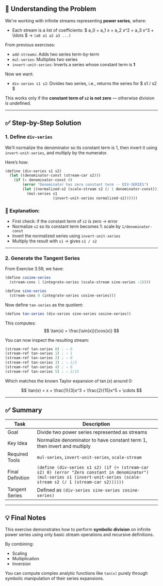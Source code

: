 ## 🧠 Understanding the Problem

We're working with infinite streams representing **power series**, where:

- Each stream is a list of coefficients:
  $ a_0 + a_1 x + a_2 x^2 + a_3 x^3 + \ldots $ → `(a0 a1 a2 a3 ...)`

From previous exercises:
- `add-streams`: Adds two series term-by-term
- `mul-series`: Multiplies two series
- `invert-unit-series`: Inverts a series whose constant term is **1**

Now we want:
- `div-series s1 s2`: Divides two series, i.e., returns the series for $ s1 / s2 $

This works only if the **constant term of `s2` is not zero** — otherwise division is undefined.

---

## ✅ Step-by-Step Solution

### 1. **Define `div-series`**

We’ll normalize the denominator so its constant term is 1, then invert it using `invert-unit-series`, and multiply by the numerator.

Here’s how:

```scheme
(define (div-series s1 s2)
  (let ((denominator-const (stream-car s2)))
    (if (= denominator-const 0)
        (error "Denominator has zero constant term -- DIV-SERIES")
        (let ((normalized-s2 (scale-stream s2 (/ 1 denominator-const))))
          (mul-series s1
                      (invert-unit-series normalized-s2))))))
```

### 📌 Explanation:

- First check: if the constant term of `s2` is zero → error
- Normalize `s2` so its constant term becomes 1: scale by `1/denominator-const`
- Invert the normalized series using `invert-unit-series`
- Multiply the result with `s1` → gives `s1 / s2`

---

### 2. **Generate the Tangent Series**

From Exercise 3.59, we have:

```scheme
(define cosine-series
  (stream-cons 1 (integrate-series (scale-stream sine-series -1))))

(define sine-series
  (stream-cons 0 (integrate-series cosine-series)))
```

Now define `tan-series` as the quotient:

```scheme
(define tan-series (div-series sine-series cosine-series))
```

This computes:
$$
\tan(x) = \frac{\sin(x)}{\cos(x)}
$$

You can now inspect the resulting stream:

```scheme
(stream-ref tan-series 0) ; ⇒ 0
(stream-ref tan-series 1) ; ⇒ 1
(stream-ref tan-series 2) ; ⇒ 0
(stream-ref tan-series 3) ; ⇒ 1/3
(stream-ref tan-series 4) ; ⇒ 0
(stream-ref tan-series 5) ; ⇒ 2/15
```

Which matches the known Taylor expansion of $\tan(x)$ around 0:

$$
\tan(x) = x + \frac{1}{3}x^3 + \frac{2}{15}x^5 + \cdots
$$

---

## ✅ Summary

| Task | Description |
|------|-------------|
| Goal | Divide two power series represented as streams |
| Key Idea | Normalize denominator to have constant term 1, then invert and multiply |
| Required Tools | `mul-series`, `invert-unit-series`, `scale-stream` |
| Final Definition | ```(define (div-series s1 s2) (if (= (stream-car s2) 0) (error "Zero constant in denominator") (mul-series s1 (invert-unit-series (scale-stream s2 (/ 1 (stream-car s2))))))``` |
| Tangent Series | Defined as `(div-series sine-series cosine-series)` |

---

## 💡 Final Notes

This exercise demonstrates how to perform **symbolic division** on infinite power series using only basic stream operations and recursive definitions.

By combining:
- Scaling
- Multiplication
- Inversion

You can compute complex analytic functions like `tan(x)` purely through symbolic manipulation of their series expansions.

